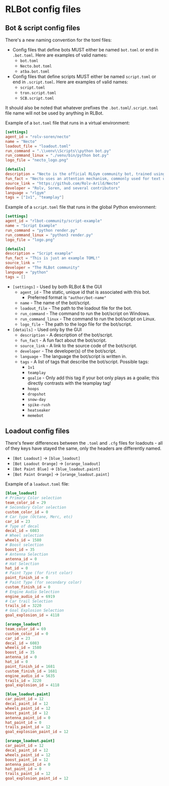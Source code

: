 # RLBot config files

## Bot & script config files

There's a new naming convention for the toml files:

- Config files that define bots MUST either be named `bot.toml` or end in `.bot.toml`. Here are examples of valid names:
  - `bot.toml`
  - `Necto.bot.toml`
  - `atba.bot.toml`
- Config files that define scripts MUST either be named `script.toml` or end in `.script.toml`. Here are examples of valid names:
  - `script.toml`
  - `tron.script.toml`
  - `SCB.script.toml`

It should also be noted that whatever prefixes the `.bot.toml`/`.script.toml` file name will not be used by anything in RLBot.

Example of a `bot.toml` file that runs in a virtual environment:

```toml
[settings]
agent_id = "rolv-soren/necto"
name = "Necto"
loadout_file = "loadout.toml"
run_command = ".\\venv\\Scripts\\python bot.py"
run_command_linux = "./venv/bin/python bot.py"
logo_file = "necto_logo.png"

[details]
description = "Necto is the official RLGym community bot, trained using PPO with workers run by people all around the world."
fun_fact = "Necto uses an attention mechanism, commonly used for text understanding, to support any number of players"
source_link = "https://github.com/Rolv-Arild/Necto"
developer = "Rolv, Soren, and several contributors"
language = "rlgym"
tags = ["1v1", "teamplay"]
```

Example of a `script.toml` file that runs in the global Python environment:

```toml
[settings]
agent_id = "rlbot-community/script-example"
name = "Script Example"
run_command = "python render.py"
run_command_linux = "python3 render.py"
logo_file = "logo.png"

[details]
description = "Script example"
fun_fact = "This is just an example TOML!"
source_link = ""
developer = "The RLBot community"
language = "python"
tags = []
```

- `[settings]` - Used by both RLBot & the GUI
  - `agent_id` - The static, unique id that is associated with this bot.
    - Preferred format is `"author/bot-name"`
  - `name` - The name of the bot/script.
  - `loadout_file` - The path to the loadout file for the bot.
  - `run_command` - The command to run the bot/script on Windows.
  - `run_command_linux` - The command to run the bot/script on Linux.
  - `logo_file` - The path to the logo file for the bot/script.
- `[details]` - Used only by the GUI
  - `description` - A description of the bot/script.
  - `fun_fact` - A fun fact about the bot/script.
  - `source_link` - A link to the source code of the bot/script.
  - `developer` - The developer(s) of the bot/script.
  - `language` - The language the bot/script is written in.
  - `tags` - A list of tags that describe the bot/script. Possible tags:
    - `1v1`
    - `teamplay`
    - `goalie` - Only add this tag if your bot only plays as a goalie; this directly contrasts with the teamplay tag!
    - `hoops`
    - `dropshot`
    - `snow-day`
    - `spike-rush`
    - `heatseaker`
    - `memebot`

## Loadout config files

There's fewer differences between the `.toml` and `.cfg` files for loadouts - all of they keys have stayed the same, only the headers are differently named.

- `[Bot Loadout]` -> `[blue_loadout]`
- `[Bot Loadout Orange]` -> `[orange_loadout]`
- `[Bot Paint Blue]` -> `[blue_loadout.paint]`
- `[Bot Paint Orange]` -> `[orange_loadout.paint]`

Example of a `loadout.toml` file:

```toml
[blue_loadout]
# Primary Color selection
team_color_id = 29
# Secondary Color selection
custom_color_id = 0
# Car type (Octane, Merc, etc)
car_id = 23
# Type of decal
decal_id = 6083
# Wheel selection
wheels_id = 1580
# Boost selection
boost_id = 35
# Antenna Selection
antenna_id = 0
# Hat Selection
hat_id = 0
# Paint Type (for first color)
paint_finish_id = 0
# Paint Type (for secondary color)
custom_finish_id = 0
# Engine Audio Selection
engine_audio_id = 6919
# Car trail Selection
trails_id = 3220
# Goal Explosion Selection
goal_explosion_id = 4118

[orange_loadout]
team_color_id = 69
custom_color_id = 0
car_id = 23
decal_id = 6083
wheels_id = 1580
boost_id = 35
antenna_id = 0
hat_id = 0
paint_finish_id = 1681
custom_finish_id = 1681
engine_audio_id = 5635
trails_id = 3220
goal_explosion_id = 4118

[blue_loadout.paint]
car_paint_id = 12
decal_paint_id = 12
wheels_paint_id = 12
boost_paint_id = 12
antenna_paint_id = 0
hat_paint_id = 0
trails_paint_id = 12
goal_explosion_paint_id = 12

[orange_loadout.paint]
car_paint_id = 12
decal_paint_id = 12
wheels_paint_id = 12
boost_paint_id = 12
antenna_paint_id = 0
hat_paint_id = 0
trails_paint_id = 12
goal_explosion_paint_id = 12
```

